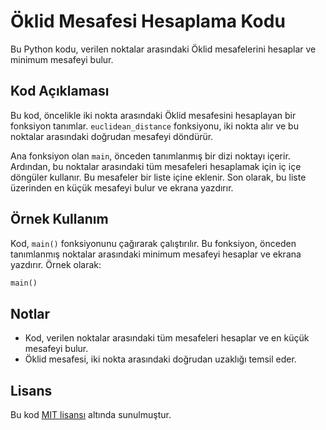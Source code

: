# Öklid Mesafesi Hesaplama Kodu

Bu Python kodu, verilen noktalar arasındaki Öklid mesafelerini hesaplar ve minimum mesafeyi bulur.

## Kod Açıklaması

Bu kod, öncelikle iki nokta arasındaki Öklid mesafesini hesaplayan bir fonksiyon tanımlar. `euclidean_distance` fonksiyonu, iki nokta alır ve bu noktalar arasındaki doğrudan mesafeyi döndürür.

Ana fonksiyon olan `main`, önceden tanımlanmış bir dizi noktayı içerir. Ardından, bu noktalar arasındaki tüm mesafeleri hesaplamak için iç içe döngüler kullanır. Bu mesafeler bir liste içine eklenir. Son olarak, bu liste üzerinden en küçük mesafeyi bulur ve ekrana yazdırır.

## Örnek Kullanım

Kod, `main()` fonksiyonunu çağırarak çalıştırılır. Bu fonksiyon, önceden tanımlanmış noktalar arasındaki minimum mesafeyi hesaplar ve ekrana yazdırır. Örnek olarak:

```python
main()
```

## Notlar

- Kod, verilen noktalar arasındaki tüm mesafeleri hesaplar ve en küçük mesafeyi bulur.
- Öklid mesafesi, iki nokta arasındaki doğrudan uzaklığı temsil eder.

## Lisans

Bu kod [MIT lisansı](https://opensource.org/licenses/MIT) altında sunulmuştur. 

